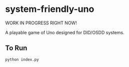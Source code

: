 # system-friendly-uno
WORK IN PROGRESS RIGHT NOW!

A playable game of Uno designed for DID/OSDD systems.

## To Run
```sh
python index.py
```